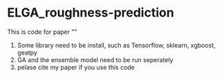# ELGA_roughness-prediction
This is code for paper ""
1. Some library need to be install, such as Tensorflow, sklearn, xgboost, geatpy
2. GA and the ensemble model need to be run seperately 
3. pelase cite my paper if you use this code
